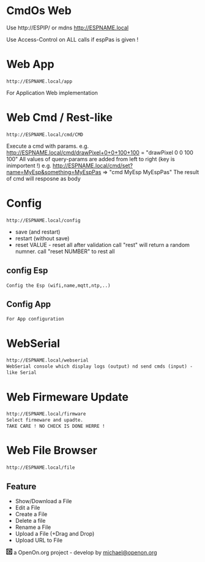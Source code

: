 
# CmdOs Web 

Use http://ESPIP/ or mdns http://ESPNAME.local

Use Access-Control on ALL calls if espPas is given !

# Web App
	http://ESPNAME.local/app
For Application Web implementation	
	
# Web Cmd / Rest-like
	http://ESPNAME.local/cmd/CMD
Execute a cmd with params. 
	e.g. http://ESPNAME.local/cmd/drawPixel+0+0+100+100 = "drawPixel 0 0 100 100"
All values of query-params are added from left to right (key is inimportent !)
	e.g. http://ESPNAME.local/cmd/set?name=MyEsp&something=MyEspPas => "cmd MyEsp MyEspPas"
The result of cmd will resposne as body	 	
		
# Config
	http://ESPNAME.local/config	
- save (and restart)
- restart (without save)	
- reset VALUE - reset all after validation 
call "rest" will return a random numner. call "reset NUMBER" to rest all


## config Esp
	Config the Esp (wifi,name,mqtt,ntp,..)
## Config App
	For App configuration 

# WebSerial
	http://ESPNAME.local/webserial
	WebSerial console which display logs (output) nd send cmds (input) - like Serial 
	
# Web Firmeware Update
	http://ESPNAME.local/firmware
	Select firmeware and upadte. 
	TAKE CARE ! NO CHECK IS DONE HERRE !

# Web File Browser 
	http://ESPNAME.local/file
	
## Feature
- Show/Download a File
- Edit a File
- Create a File
- Delete a file
- Rename a File
- Upload a File (+Drag and Drop)
- Upload URL to File 

![LOGO](images/CmdOS_logo.gif) a OpenOn.org project - develop by michael@openon.org 